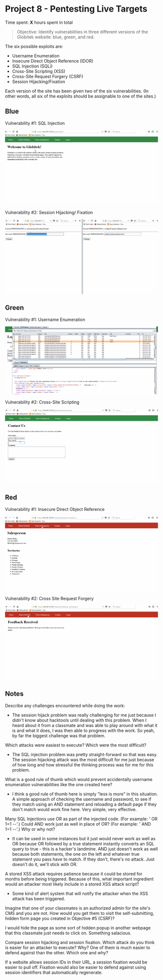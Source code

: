 # Project 8 - Pentesting Live Targets

Time spent: **X** hours spent in total

> Objective: Identify vulnerabilities in three different versions of the Globitek website: blue, green, and red.

The six possible exploits are:
* Username Enumeration
* Insecure Direct Object Reference (IDOR)
* SQL Injection (SQLi)
* Cross-Site Scripting (XSS)
* Cross-Site Request Forgery (CSRF)
* Session Hijacking/Fixation

Each version of the site has been given two of the six vulnerabilities. (In other words, all six of the exploits should be assignable to one of the sites.)

## Blue

Vulnerability #1: SQL Injection

![alt text](https://github.com/vdk1992/Assignment8/blob/master/sql%20injection.gif)

Vulnerability #2: Session Hijacking/ Fixation

![alt text](https://github.com/vdk1992/Assignment8/blob/master/session%20hijack.gif)


## Green

Vulnerability #1: Username Enumeration

![alt text](https://github.com/vdk1992/Assignment8/blob/master/username.gif)

Vulnerability #2: Cross-Site Scripting

![alt text](https://github.com/vdk1992/Assignment8/blob/master/cross-site%20scripting.gif)


## Red

Vulnerability #1: Insecure Direct Object Reference

![alt text](https://github.com/vdk1992/Assignment8/blob/master/insecure%20direct%20object%20reference.gif)

Vulnerability #2: Cross Site Request Forgery

![alt text](https://github.com/vdk1992/Assignment8/blob/master/CRSF.gif)


## Notes

Describe any challenges encountered while doing the work:

- The session hijack problem was really challenging for me just because I didn't know about hacktools until dealing with this problem. When I heard about it from a classmate and was able to play around with what it is and what it does, I was then able to progress with the work.  So yeah, by far the biggest challenge was that problem. 

Which attacks were easiest to execute? Which were the most difficult?

- The SQL injection problem was pretty straight-forward so that was easy. The session hijacking attack was the most difficult for me just because of how long and how stressful the thinking process was for me for this problem. 

What is a good rule of thumb which would prevent accidentally username enumeration vulnerabilities like the one created here?

- I think a good rule of thumb here is simply "less is more" in this situation. A simple approach of checking the username and password, to see if they match using an AND statement and reloading a default page if they don't match would work fine here. Very simple, very effective. 

Many SQL Injections use OR as part of the injected code. (For example: ' OR 1=1 --'.) Could AND work just as well in place of OR? (For example: ' AND 1=1 --'.) Why or why not?

- It can be used in some instances but it just would never work as well as OR because OR followed by a true statement instantly converts an SQL query to true - this is a hacker's landmine. AND just doesn't work as well because both statements, the one on the left and whatever true statement you pass have to match. If they don't, there's no attack. Just doesn't do it, we'll stick with OR. 

A stored XSS attack requires patience because it could be stored for months before being triggered. Because of this, what important ingredient would an attacker most likely include in a stored XSS attack script?

- Some kind of alert system that will notify the attacker when the XSS attack has been triggered.

Imagine that one of your classmates is an authorized admin for the site's CMS and you are not. How would you get them to visit the self-submitting, hidden form page you created in Objective #5 (CSRF)?

I would hide the page as some sort of hidden popup in another webpage that this classmate just needs to click on. Something salacious. 

Compare session hijacking and session fixation. Which attack do you think is easier for an attacker to execute? Why? One of them is much easier to defend against than the other. Which one and why?

If a website allows session IDs in their URL, a session fixation would be easier to pull off. Fixation would also be easier to defend against using session identifiers that automatically regenerate. 
